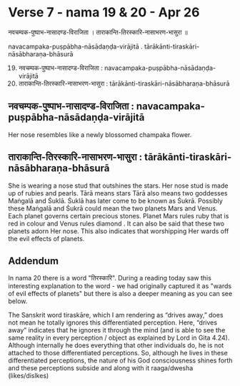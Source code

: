 # Verse 7 - nama 19 & 20 - Apr 26

नवचम्पक-पुष्पाभ-नासादण्ड-विराजिता ।
ताराकान्ति-तिरस्कारि-नासाभरण-भासुरा ॥ 

navacampaka-puṣpābha-nāsādaṇḍa-virājitā .
tārākānti-tiraskāri-nāsābharaṇa-bhāsurā 

19. नवचम्पक-पुष्पाभ-नासादण्ड-विराजिता  : navacampaka-puṣpābha-nāsādaṇḍa-virājitā 
20. ताराकान्ति-तिरस्कारि-नासाभरण-भासुरा : tārākānti-tiraskāri-nāsābharaṇa-bhāsurā

## नवचम्पक-पुष्पाभ-नासादण्ड-विराजिता  : navacampaka-puṣpābha-nāsādaṇḍa-virājitā

Her nose resembles like a newly blossomed champaka flower. 

## ताराकान्ति-तिरस्कारि-नासाभरण-भासुरा : tārākānti-tiraskāri-nāsābharaṇa-bhāsurā

She is wearing a nose stud that outshines the stars. Her nose stud is made up of rubies and pearls. Tārā means stars Tārā also means two goddesses Maṅgalā and Śuklā. Śuklā has later come to be known as Śukrā. Possibly these Maṅgalā and Śukrā could mean the two planets Mars and Venus. Each planet governs certain precious stones. Planet Mars rules ruby that is red in colour and Venus rules diamond . It can also be said that these two planets adorn Her nose. This also indicates that worshipping Her wards off the evil effects of planets.


## Addendum

In nama 20 there is a word "तिरस्कारि". During a reading today saw this interesting explanation to the word - we had originally captured it as "wards of evil effects of planets" but there is also a deeper meaning as you can see below.

The Sanskrit word tiraskāre, which I am rendering as “drives away,” does not mean he totally ignores this differentiated perception. Here, “drives away” indicates that he ignores it through the mind (and is able to see the same reality in every perception / object as explained by Lord in Gita 4.24). Although internally he does everything that other individuals do, he is not attached to those differentiated perceptions. So, although he lives in these differentiated perceptions, the nature of his God consciousness shines forth and these perceptions subside and along with it raaga/dwesha (likes/dislkes)
